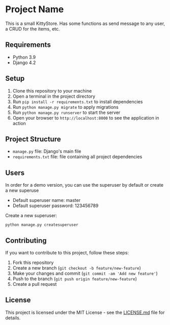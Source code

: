 # Project Name

This is a small KittyStore. Has some functions as send message to any user, a CRUD for the items, etc.

## Requirements

- Python 3.9
- Django 4.2

## Setup

1. Clone this repository to your machine
2. Open a terminal in the project directory
3. Run `pip install -r requirements.txt` to install dependencies
4. Run `python manage.py migrate` to apply migrations
5. Run `python manage.py runserver` to start the server
6. Open your browser to `http://localhost:8000` to see the application in action

## Project Structure

- `manage.py` file: Django's main file
- `requirements.txt` file: file containing all project dependencies

## Users

In order for a demo version, you can use the superuser by default or create a new superuse

- Default superuser name: master
- Default superuser password: 123456789

Create a new superuser:

`python manage.py createsuperuser`


## Contributing

If you want to contribute to this project, follow these steps:

1. Fork this repository
2. Create a new branch (`git checkout -b feature/new-feature`)
3. Make your changes and commit (`git commit -am 'Add new feature'`)
4. Push to the branch (`git push origin feature/new-feature`)
5. Create a pull request

## License

This project is licensed under the MIT License - see the [LICENSE.md](LICENSE.md) file for details.